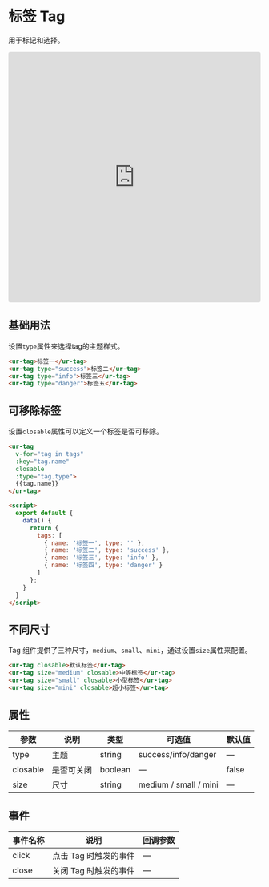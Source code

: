 # 标签 Tag

用于标记和选择。

<iframe src="https://codesandbox.io/embed/tag-itilz?fontsize=14&hidenavigation=1&module=%2Fsrc%2Fcomponents%2Ftag.vue&theme=dark"
     style="width:100%; height:500px; border:0; border-radius: 4px; overflow:hidden;"
     title="tag"
     allow="accelerometer; ambient-light-sensor; camera; encrypted-media; geolocation; gyroscope; hid; microphone; midi; payment; usb; vr; xr-spatial-tracking"
     sandbox="allow-forms allow-modals allow-popups allow-presentation allow-same-origin allow-scripts"
   ></iframe>

## 基础用法

设置`type`属性来选择tag的主题样式。

```html
<ur-tag>标签一</ur-tag>
<ur-tag type="success">标签二</ur-tag>
<ur-tag type="info">标签三</ur-tag>
<ur-tag type="danger">标签五</ur-tag>
```

## 可移除标签

设置`closable`属性可以定义一个标签是否可移除。

```html
<ur-tag
  v-for="tag in tags"
  :key="tag.name"
  closable
  :type="tag.type">
  {{tag.name}}
</ur-tag>

<script>
  export default {
    data() {
      return {
        tags: [
          { name: '标签一', type: '' },
          { name: '标签二', type: 'success' },
          { name: '标签三', type: 'info' },
          { name: '标签四', type: 'danger' }
        ]
      };
    }
  }
</script>
```

## 不同尺寸

Tag 组件提供了三种尺寸，`medium`、`small`、`mini`，通过设置`size`属性来配置。

```html
<ur-tag closable>默认标签</ur-tag>
<ur-tag size="medium" closable>中等标签</ur-tag>
<ur-tag size="small" closable>小型标签</ur-tag>
<ur-tag size="mini" closable>超小标签</ur-tag>
```

## 属性
| 参数      | 说明          | 类型      | 可选值                           | 默认值  |
|---------- |-------------- |---------- |--------------------------------  |-------- |
| type | 主题 | string | success/info/danger | — |
| closable | 是否可关闭 | boolean | — | false |
| size | 尺寸 | string | medium / small / mini | — |


## 事件
| 事件名称 | 说明 | 回调参数 |
|---------- |-------- |---------- |
| click | 点击 Tag 时触发的事件 | — |
| close | 关闭 Tag 时触发的事件 | — |